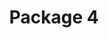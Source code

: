 ---
title: "Package 4"
pubDate: "2020-01-28"
slug: "package"
description: "package disc."
hero: "/images/package4.png"
tags: ["package"]
layout: "../../layouts/BlogPostLayout.astro"
---